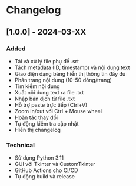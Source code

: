 # Changelog

## [1.0.0] - 2024-03-XX

### Added
- Tải và xử lý file phụ đề .srt
- Tách metadata (ID, timestamp) và nội dung text
- Giao diện dạng bảng hiển thị thông tin đầy đủ
- Phân trang nội dung (10-50 dòng/trang)
- Tìm kiếm nội dung
- Xuất nội dung text ra file .txt
- Nhập bản dịch từ file .txt
- Hỗ trợ paste trực tiếp (Ctrl+V)
- Zoom in/out với Ctrl + Mouse wheel
- Hoàn tác thay đổi
- Tự động kiểm tra cập nhật
- Hiển thị changelog

### Technical
- Sử dụng Python 3.11
- GUI với Tkinter và CustomTkinter
- GitHub Actions cho CI/CD
- Tự động build và release 